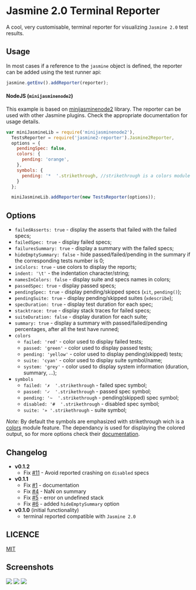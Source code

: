 Jasmine 2.0 Terminal Reporter
=============================

A cool, very customisable, terminal reporter for visualizing `Jasmine 2.0` test results.

Usage
-----

In most cases if a reference to the `jasmine` object is defined, the reporter can be added using the test runner api:

```javascript
jasmine.getEnv().addReporter(reporter);
```

#### NodeJS (`minijasminenode2`\)

This example is based on [minijasminenode2](https://github.com/juliemr/minijasminenode/tree/jasmine2) library. The reporter can be used with other Jasmine plugins. Check the appropriate documentation for usage details.

```javascript
var miniJasmineLib = require('minijasminenode2'),
  TestsReporter = require('jasmine2-reporter').Jasmine2Reporter,
  options = {
    pendingSpec: false,
    colors: {
      pending: 'orange',
    },
    symbols: {
      pending: '*  '.strikethrough, //strikethrough is a colors module feature
    }
  };

  miniJasmineLib.addReporter(new TestsReporter(options));
```

Options
-------

-	`failedAsserts: true` - display the asserts that failed with the failed specs;
-	`failedSpec: true` - display failed specs;
-	`failuresSummary: true` - display a summary with the failed specs;
-	`hideEmptySummary: false` - hide passed/failed/pending in the summary if the corresponding tests number is 0;
-	`inColors: true` - use colors to display the reports;
-	`indent: '\t'` - the indentation character/string;
-	`namesInColors: false` - display suite and specs names in colors;
-	`passedSpec: true` - display passed specs;
-	`pendingSpec: true` - display pending/skipped specs (`xit`, `pending()`);
-	`pendingSuite: true` - display pending/skipped suites (`xdescribe`);
-	`specDuration: true` - display test duration for each spec;
-	`stacktrace: true` - display stack traces for failed specs;
-	`suiteDuration: false` - display duration for each suite;
-	`summary: true` - display a summary with passed/failed/pending percentages, after all the test have runned;
-	`colors`
	-	`failed: 'red'` - color used to display failed tests;
	-	`passed: 'green'` - color used to display passed tests;
	-	`pending: 'yellow'` - color used to display pending(skipped) tests;
	-	`suite: 'cyan'` - color used to display suite symbol/name;
	-	`system: 'grey'` - color used to display system information (duration, summary, ...);
-	`symbols`
	-	`failed: '✗  '.strikethrough` - failed spec symbol;
	-	`passed: '✓  '.strikethrough` - passed spec symbol;
	-	`pending: '~  '.strikethrough` - pending(skipped) spec symbol;
	-	`disabled: '#  '.strikethrough` - disabled spec symbol;
	-	`suite: '» '.strikethrough` - suite symbol;

*Note:* By default the symbols are emphasized with strikethrough wich is a [colors](https://www.npmjs.org/package/colors) module feature. The dependancy is used for displaying the colored output, so for more options check their [documentation](https://github.com/Marak/colors.js/blob/master/ReadMe.md).

Changelog
---------

-	**v0.1.2**
	-	Fix [#11](https://github.com/razvanz/jasmine2-reporter/pull/11) - Avoid reported crashing on `disabled` specs
-	**v0.1.1**
	-	Fix [#1](https://github.com/razvanz/jasmine2-reporter/issues/1) - documentation
	-	Fix [#4](https://github.com/razvanz/jasmine2-reporter/issues/4) - NaN on summary
	-	Fix [#5](https://github.com/razvanz/jasmine2-reporter/issues/5) - error on undefined stack
	-	Fix [#6](https://github.com/razvanz/jasmine2-reporter/issues/6) - added `hideEmptySummary` option
-	**v0.1.0** (initial functionality)
	-	terminal reported compatible with `Jasmine 2.0`

LICENCE
-------

[MIT](https://github.com/razvanz/jasmine2-reporter/blob/master/LICENSE)

Screenshots
-----------

![](https://github.com/razvanz/jasmine2-reporter/blob/master/screenshots/1.png) ![](https://github.com/razvanz/jasmine2-reporter/blob/master/screenshots/2.png) ![](https://github.com/razvanz/jasmine2-reporter/blob/master/screenshots/3.png)
